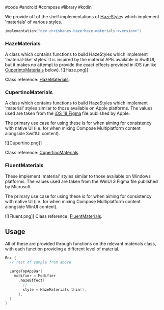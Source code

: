 #code #android #compose #library #kotlin 

We provide off of the shelf implementations of [HazeStyle](api/haze/dev.chrisbanes.haze/-haze-style/index.html)s which implement 'materials' of various styles.

```kotlin
implementation("dev.chrisbanes.haze:haze-materials:<version>")
```

### HazeMaterials

A class which contains functions to build HazeStyles which implement 'material-like' styles. It is inspired by the material APIs available in SwiftUI, but it makes no attempt to provide the exact effects provided in iOS (unlike [CuperintoMaterials](#cupertinomaterials) below).
![[Haze.png]]

Class reference: [HazeMaterials](api/haze-materials/dev.chrisbanes.haze.materials/-haze-materials/index.html).
### CupertinoMaterials

A class which contains functions to build HazeStyles which implement 'material' styles similar to those available on Apple platforms. The values used are taken from the [iOS 18 Figma](https://www.figma.com/community/file/1385659531316001292) file published by Apple.

The primary use case for using these is for when aiming for consistency with native UI (i.e. for when mixing Compose Multiplatform content alongside SwiftUI content).

![[Cupertino.png]]

Class reference: [CupertinoMaterials](api/haze-materials/dev.chrisbanes.haze.materials/-cupertino-materials/index.html).

### FluentMaterials

These implement 'material' styles similar to those available on Windows platforms. The values used are taken from the WinUI 3 Figma file published by Microsoft.

The primary use case for using these is for when aiming for consistency with native UI (i.e. for when mixing Compose Multiplatform content alongside WinUI content).

![[Fluent.png]]
Class reference: [FluentMaterials](api/haze-materials/dev.chrisbanes.haze.materials/-fluent-materials/index.html).

## Usage

All of these are provided through functions on the relevant materials class, with each function providing a different level of material.

``` kotlin hl_lines="8"
Box {
  // rest of sample from above

  LargeTopAppBar(
    modifier = Modifier
      .hazeEffect(
        // ...
        style = HazeMaterials.thin(),
      ),
  )
}
```
